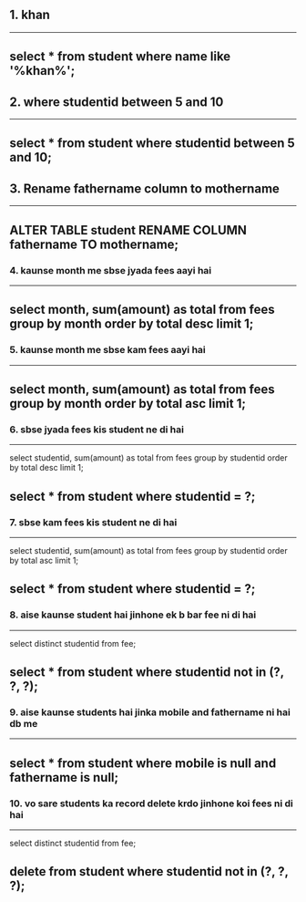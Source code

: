  ## 1. khan
---
select * from student where name like '%khan%';
---
## 2. where studentid between 5 and 10
---
select * from student where studentid between 5 and 10;
---
## 3. Rename fathername column to mothername
---
ALTER TABLE student RENAME COLUMN fathername TO mothername;
---
### 4. kaunse month me sbse jyada fees aayi hai
---
select month, sum(amount) as total from fees group by month order by total desc limit 1;
---
### 5. kaunse month me sbse kam fees aayi hai
---
select month, sum(amount) as total from fees group by month order by total asc limit 1;
---
### 6. sbse jyada fees kis student ne di hai
---
select studentid, sum(amount) as total from fees group by studentid order by total desc limit 1;

select * from student where studentid = ?;
---
### 7. sbse kam fees kis student ne di hai
---
select studentid, sum(amount) as total from fees group by studentid order by total asc limit 1;

select * from student where studentid = ?;
---
### 8. aise kaunse student hai jinhone ek b bar fee ni di hai
---
select distinct studentid from fee;

select * from student where studentid not in (?, ?, ?);
---
### 9. aise kaunse students hai jinka mobile and fathername ni hai db me
---
select * from student where mobile is null and fathername is null;
---
### 10. vo sare students ka record delete krdo jinhone koi fees ni di hai
---
select distinct studentid from fee;

delete from student where studentid not in (?, ?, ?);
---
